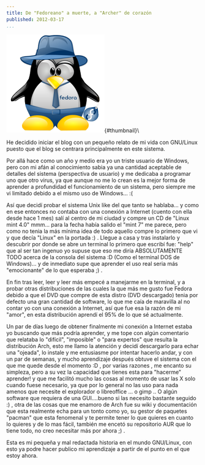 ```yaml
---
title: De "Fedoreano" a muerte, a "Archer" de corazón
published: 2012-03-17
...
```


![](/img/fedora/thumbnail.png){#thumbnail}\

He decidido iniciar el blog con un pequeño relato de mi vida con GNU/Linux
puesto que el blog se centrara principalmente en este sistema.

Por allá hace como un año y medio era yo un triste usuario de Windows, pero con
mi afán al conocimiento sabia ya una cantidad aceptable de detalles del sistema
(perspectiva de usuario) y me dedicaba a programar uno que otro virus, ya que
aunque no me lo crean es la mejor forma de aprender a profundidad el
funcionamiento de un sistema, pero siempre me vi limitado debido a el mismo uso
de Windows... :( 

<!--more-->

Así que decidí probar el sistema Unix like del que tanto se hablaba... y como en
ese entonces no contaba con una conexión a Internet (cuento con ella desde hace
1 mes) salí al centro de mi ciudad y compre un CD de "Linux mint 4.0" mmm...
para la fecha había salido el "mint 7" me parece, pero como no tenia la más
mínima idea de todo aquello compre lo primero que vi y que decía "Linux" en la
portada :) . Llegue a casa y tras instalarlo y descubrir por donde se abre un
terminal lo primero que escribí fue: "help" que al ser tan ingenuo yo supuse que
eso me diría ABSOLUTAMENTE TODO acerca de la consola del sistema :D (Como el
terminal DOS de Windows)... y de inmediato supe que aprender el uso real seria
más "emocionante" de lo que esperaba ;) .

En fin tras leer, leer y leer más empecé a manejarme en la terminal, y a probar
otras distribuciones de las cuales la que más me gusto fue Fedora debido a que
el DVD que compre de esta distro (DVD descargado) tenia por defecto una gran
cantidad de software, lo que me caía de maravilla al no contar yo con una
conexión a Internet, así que fue esa la razón de mi "amor", en esta distribución
aprendí el 95% de lo que sé actualmente.



Un par de días luego de obtener finalmente mi conexión a Internet estaba yo
buscando que más podría aprender, y me tope con algún comentario que relataba lo
"difícil", "imposible" o "para expertos" que resulta la distribución Arch, esto
me llamo la atención y decidí descargarlo para echar una "ojeada", lo instale y
me entusiasme por intentar hacerlo andar, y con un par de semanas, y mucho
aprendizaje después obtuve el sistema con el que me quede desde el momento :D ,
por varias razones , me encanto su simpleza, pero a su vez la capacidad que
tienes esta para "hacerme" aprender! y que me facilitó mucho las cosas al
momento de usar las X solo cuando fuese necesario, ya que por lo general no las
uso para nada amenos que necesite el explorador o libreoffice ... o gimp .. O
algún software que requiera de una GUI....bueno si las necesito bastante seguido
:) , otra de las cosas que me enamoro de Arch fue su wiki y documentación que
esta realmente echa para un tonto como yo, su gestor de paquetes "pacman" que
esta fenomenal y te permite tener lo que quieres en cuanto lo quieres y de lo
mas fácil, también me encetó su repositorio AUR que lo tiene todo, no creo
necesitar más por ahora ;) .

Esta es mi pequeña y mal redactada historia en el mundo GNU/Linux, con esto ya
podre hacer publico mi aprendizaje a partir de el punto en el que estoy ahora.
